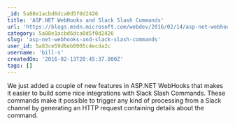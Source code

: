 ```yaml
---
_id: 5a88e1acbd6dca0d5f0d2426
title: 'ASP.NET WebHooks and Slack Slash Commands'
url: 'https://blogs.msdn.microsoft.com/webdev/2016/02/14/asp-net-webhooks-and-slack-slash-commands/'
category: 5a88e1acbd6dca0d5f0d2426
slug: 'asp-net-webhooks-and-slack-slash-commands'
user_id: 5a83ce59d6eb0005c4ecda2c
username: 'bill-s'
createdOn: '2016-02-13T20:45:37.000Z'
tags: []
---
```


We just added a couple of new features in ASP.NET WebHooks that makes it easier to build some nice integrations with Slack Slash Commands. These commands make it possible to trigger any kind of processing from a Slack channel by generating an HTTP request containing details about the command.
